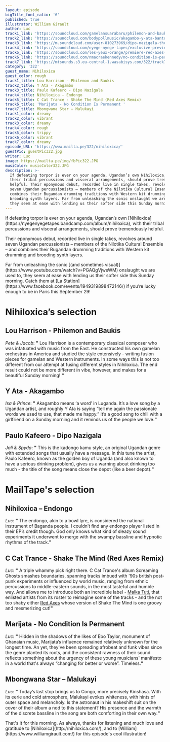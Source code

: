 ```yaml
---
layout: episode
bigTitle_font_ratio: '6'
published: true
illustrator: William Girault
author: Luc
track1_link: 'https://soundcloud.com/gamelansuarabaru/philemon-and-baukis-lou-harrison'
track2_link: 'https://soundcloud.com/bodypollmusic/akagambo-y-ata-banton'
track3_link: 'https://m.soundcloud.com/user-810273969/dipo-nazigala-the-late-paulo-kafeero-ssewakiryanga-alex0704363237'
track4_link: 'https://soundcloud.com/nyege-nyege-tapes/exclusive-preview-nihiloxica-03-endongo-releases-30112017'
track5_link: 'https://soundcloud.com/les-yeux-orange/premiere-red-axes-shake-the-mind'
track6_link: 'https://soundcloud.com/nmacraekennedy/no-condition-is-permanent-marijata'
track7_link: 'https://mtsounds.s3.eu-central-1.wasabisys.com/322/track7.mp3'
category: '322'
guest_name: Nihiloxica
guest_color: rough
track1_title: Lou Harrison - Philemon and Baukis
track2_title: Y Ata - Akagambo
track3_title: Paulo Kafeero - Dipo Nazigala
track4_title: Nihiloxica – Endongo
track5_title: C Cat Trance - Shake The Mind (Red Axes Remix)
track6_title: 'Marijata - No Condition Is Permanent '
track7_title: Mbongwana Star – Malukayi
track1_color: dreamy
track2_color: vibrant
track3_color: dreamy
track4_color: rough
track5_color: trippy
track6_color: vibrant
track7_color: dreamy
episode_URL: 'https://www.mailta.pe/322/nihiloxica/'
guestPic: guestPic322.jpg
writer: Luc
image: https://mailta.pe/img/fbPic322.JPG
musiColor: musicColor322.JPG
description: >-
  If defeating torpor is ever on your agenda, Ugandan’s own Nihiloxica, with
  their tribal percussions and visceral arrangements, should prove tremendously
  helpful. Their eponymous debut, recorded live in single takes, revolves around
  seven Ugandan percussionists – members of the Nilotika Cultural Ensemble – and
  combines their Bugandan drumming traditions with Western kit drumming and
  brooding synth layers. Far from unleashing the sonic onslaught we are used to,
  they seem at ease with lending us their softer side this Sunday morning.
---
```

<p id="introduction">If defeating torpor is ever on your agenda, Ugandan’s own [Nihiloxica](https://nyegenyegetapes.bandcamp.com/album/nihiloxica), with their tribal percussions and visceral arrangements, should prove tremendously helpful.</p>
<p>Their eponymous debut, recorded live in single takes, revolves around seven Ugandan percussionists – members of the Nilotika Cultural Ensemble – and combines their Bugandan drumming traditions with Western kit drumming and brooding synth layers.</p>
<p> Far from unleashing the sonic [(and sometimes visual)](https://www.youtube.com/watch?v=PGAQgVjweWM) onslaught we are used to, they seem at ease with lending us their softer side this Sunday morning.
Catch them at [La Station](https://www.facebook.com/events/1949319898472146/) if you’re lucky enough to be in Paris this September 29!</p>


# Nihiloxica’s selection


## Lou Harrison - Philemon and Baukis
_Pete & Jacob_: **"** Lou Harrison is a contemporary classical composer who was infatuated with music from the East. He constructed his own gamelan orchestras in America and studied the style extensively - writing fusion pieces for gamelan and Western instruments. In some ways this is not too different from our attempt at fusing different styles in Nihiloxica. The end result could not be more different in vibe, however, and makes for a beautiful Sunday morning! **"**

## Y Ata - Akagambo
_Isa & Prince_: **"** Akagambo means ‘a word’ in Luganda. It’s a love song by a Ugandan artist, and roughly Y Ata is saying “tell me again the passionate words we used to use, that made me happy.” It’s a good song to chill with a girlfriend on a Sunday morning and it reminds us of the people we love.**"**

## Paulo Kafeero - Dipo Nazigala
_Jali & Spyda_: **"** This is the kadongo kamu style, an original Ugandan genre with extended songs that usually have a message. In this tune the artist, Paulo Kafeero, known as the golden boy of Uganda (and also known to have a serious drinking problem), gives us a warning about drinking too much - the title of the song means close the depot (like a beer depot).**"**


# MailTape's selection

## Nihiloxica – Endongo
_Luc_: **"** The endongo, akin to a bowl lyre, is considered the national instrument of Baganda people. I couldn’t find any endongo player listed in their EP’s credit though. God only knows what kind of sleazy sound experiments it underwent to merge with the swampy bassline and hypnotic rhythms of the track.**"**

## C Cat Trance - Shake The Mind (Red Axes Remix)
_Luc_: **"** A triple whammy pick right there. C Cat Trance's album Screaming Ghosts smashes boundaries,  spanning tracks imbued with '90s british post-punk experiments or influenced by world music, ranging from ethnic percussions to middle-eastern sounds, in the most tasteful and humble way. And allows me to introduce both an incredible label - [Malka Tuti](https://soundcloud.com/malka-tuti), that enlisted artists from its roster to reimagine some of the tracks - and the not too shaby either [Red Axes](https://soundcloud.com/redaxes) whose version of Shake The Mind is one groovy and mesmerizing cut!**"**

##  Marijata - No Condition Is Permanent 
_Luc_: **"** Hidden in the shadows of the likes of Ebo Taylor, monument of Ghanaian music, Marijata’s influence remained relatively unknown for the longest time. An yet, they've been spreading afrobeat and funk vibes since the genre planted its roots, and the consistent rawness of their sound reflects something about the urgency of these young musicians' manifesto in a world that's always “changing for better or worse”. Timeless.**"**

## Mbongwana Star – Malukayi
_Luc_: **"** Today’s last stop brings us to Congo, more precisely Kinshasa. With its eerie and cold atmosphere, Malukayi evokes whiteness, with hints of outer space and melancholy. Is the astronaut in his makeshift suit on the cover of their album a nod to this statement?  His presence and the warmth of the discrete bassline in the song are both comforting in their own way.**"**

<p id="outroduction">That's it for this morning. As always, thanks for listening and much love and gratitude to [Nihiloxica](http://nihiloxica.com/), and to [William](https://www.williamgirault.com/) for this episode's cool illustration!</p>
